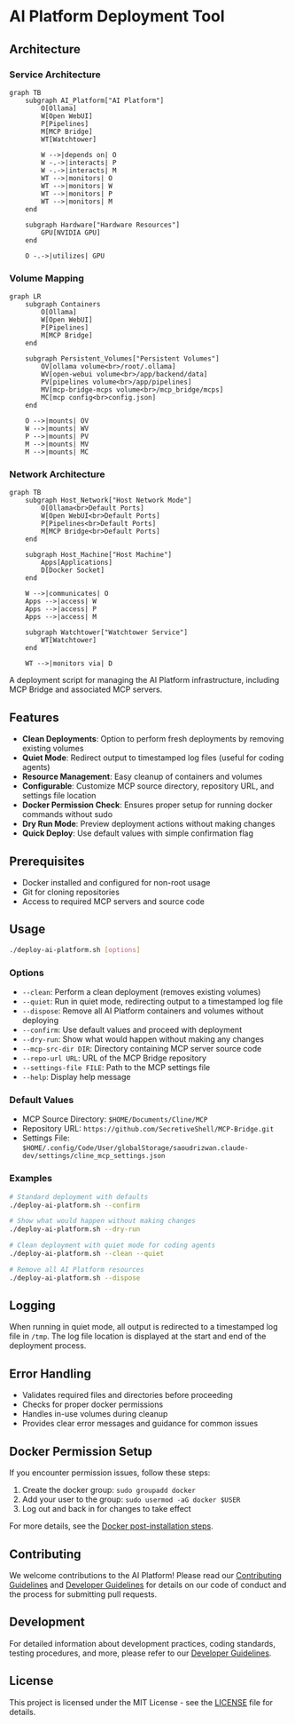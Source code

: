 # AI Platform Deployment Tool

## Architecture

### Service Architecture
```mermaid
graph TB
    subgraph AI_Platform["AI Platform"]
        O[Ollama]
        W[Open WebUI]
        P[Pipelines]
        M[MCP Bridge]
        WT[Watchtower]
        
        W -->|depends on| O
        W -.->|interacts| P
        W -.->|interacts| M
        WT -->|monitors| O
        WT -->|monitors| W
        WT -->|monitors| P
        WT -->|monitors| M
    end

    subgraph Hardware["Hardware Resources"]
        GPU[NVIDIA GPU]
    end
    
    O -.->|utilizes| GPU
```

### Volume Mapping
```mermaid
graph LR
    subgraph Containers
        O[Ollama]
        W[Open WebUI]
        P[Pipelines]
        M[MCP Bridge]
    end

    subgraph Persistent_Volumes["Persistent Volumes"]
        OV[ollama volume<br>/root/.ollama]
        WV[open-webui volume<br>/app/backend/data]
        PV[pipelines volume<br>/app/pipelines]
        MV[mcp-bridge-mcps volume<br>/mcp_bridge/mcps]
        MC[mcp config<br>config.json]
    end

    O -->|mounts| OV
    W -->|mounts| WV
    P -->|mounts| PV
    M -->|mounts| MV
    M -->|mounts| MC
```

### Network Architecture
```mermaid
graph TB
    subgraph Host_Network["Host Network Mode"]
        O[Ollama<br>Default Ports]
        W[Open WebUI<br>Default Ports]
        P[Pipelines<br>Default Ports]
        M[MCP Bridge<br>Default Ports]
    end

    subgraph Host_Machine["Host Machine"]
        Apps[Applications]
        D[Docker Socket]
    end

    W -->|communicates| O
    Apps -->|access| W
    Apps -->|access| P
    Apps -->|access| M
    
    subgraph Watchtower["Watchtower Service"]
        WT[Watchtower]
    end
    
    WT -->|monitors via| D
```

A deployment script for managing the AI Platform infrastructure, including MCP Bridge and associated MCP servers.

## Features

- **Clean Deployments**: Option to perform fresh deployments by removing existing volumes
- **Quiet Mode**: Redirect output to timestamped log files (useful for coding agents)
- **Resource Management**: Easy cleanup of containers and volumes
- **Configurable**: Customize MCP source directory, repository URL, and settings file location
- **Docker Permission Check**: Ensures proper setup for running docker commands without sudo
- **Dry Run Mode**: Preview deployment actions without making changes
- **Quick Deploy**: Use default values with simple confirmation flag

## Prerequisites

- Docker installed and configured for non-root usage
- Git for cloning repositories
- Access to required MCP servers and source code

## Usage

```bash
./deploy-ai-platform.sh [options]
```

### Options

- `--clean`: Perform a clean deployment (removes existing volumes)
- `--quiet`: Run in quiet mode, redirecting output to a timestamped log file
- `--dispose`: Remove all AI Platform containers and volumes without deploying
- `--confirm`: Use default values and proceed with deployment
- `--dry-run`: Show what would happen without making any changes
- `--mcp-src-dir DIR`: Directory containing MCP server source code
- `--repo-url URL`: URL of the MCP Bridge repository
- `--settings-file FILE`: Path to the MCP settings file
- `--help`: Display help message

### Default Values

- MCP Source Directory: `$HOME/Documents/Cline/MCP`
- Repository URL: `https://github.com/SecretiveShell/MCP-Bridge.git`
- Settings File: `$HOME/.config/Code/User/globalStorage/saoudrizwan.claude-dev/settings/cline_mcp_settings.json`

### Examples

```bash
# Standard deployment with defaults
./deploy-ai-platform.sh --confirm

# Show what would happen without making changes
./deploy-ai-platform.sh --dry-run

# Clean deployment with quiet mode for coding agents
./deploy-ai-platform.sh --clean --quiet

# Remove all AI Platform resources
./deploy-ai-platform.sh --dispose
```

## Logging

When running in quiet mode, all output is redirected to a timestamped log file in `/tmp`. The log file location is displayed at the start and end of the deployment process.

## Error Handling

- Validates required files and directories before proceeding
- Checks for proper docker permissions
- Handles in-use volumes during cleanup
- Provides clear error messages and guidance for common issues

## Docker Permission Setup

If you encounter permission issues, follow these steps:

1. Create the docker group: `sudo groupadd docker`
2. Add your user to the group: `sudo usermod -aG docker $USER`
3. Log out and back in for changes to take effect

For more details, see the [Docker post-installation steps](https://docs.docker.com/engine/install/linux-postinstall/).

## Contributing

We welcome contributions to the AI Platform! Please read our [Contributing Guidelines](CONTRIBUTING.md) and [Developer Guidelines](DEVELOPER.md) for details on our code of conduct and the process for submitting pull requests.

## Development

For detailed information about development practices, coding standards, testing procedures, and more, please refer to our [Developer Guidelines](DEVELOPER.md).

## License

This project is licensed under the MIT License - see the [LICENSE](LICENSE) file for details.
